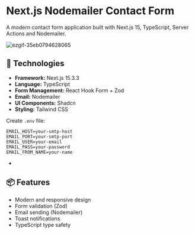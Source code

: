 # Next.js Nodemailer Contact Form

A modern contact form application built with Next.js 15, TypeScript, Server Actions and Nodemailer.

![ezgif-35eb0794628065](https://github.com/user-attachments/assets/1ac15ae8-eaec-4cea-afad-9abfa67499ea)


## 🚀 Technologies

- **Framework:** Next.js 15.3.3
- **Language:** TypeScript
- **Form Management:** React Hook Form + Zod
- **Email:** Nodemailer
- **UI Components:** Shadcn
- **Styling:** Tailwind CSS

Create `.env` file:

```env
EMAIL_HOST=your-smtp-host
EMAIL_PORT=your-smtp-port
EMAIL_USER=your-email
EMAIL_PASS=your-password
EMAIL_FROM_NAME=your-name
```

-

## 📦 Features

- Modern and responsive design
- Form validation (Zod)
- Email sending (Nodemailer)
- Toast notifications
- TypeScript type safety
